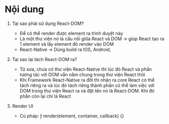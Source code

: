 # Nội dung 

1. Tại sao phải sử dụng React-DOM?

    - Để có thể render được element ra trình duyệt này
    - Là một thư viện nó là cầu nối giữa React và DOM -> giúp React tạo ra 1 element và lấy element đó render vào DOM
    - React-Native -> Dùng build ra IOS, Android, 

2. Tại sao lại tách React-DOM ra?

    - Từ xưa, chưa có thư viện React-Native thì lúc đó React và phần tương tác với DOM vẫn nằm chung trong thư viện React thôi
    - Khi Framework React-Native ra đời thì nhận ra core React có thể tách riêng ra và lúc đó tách riêng thành phần có thể làm việc với DOM trong thư viện React ra và đặt tên nó là React-DOM. Khi đó phần còn lại chỉ là React 

3. Render UI

    - Cú pháp: ƒ render(element, container, callback) {}